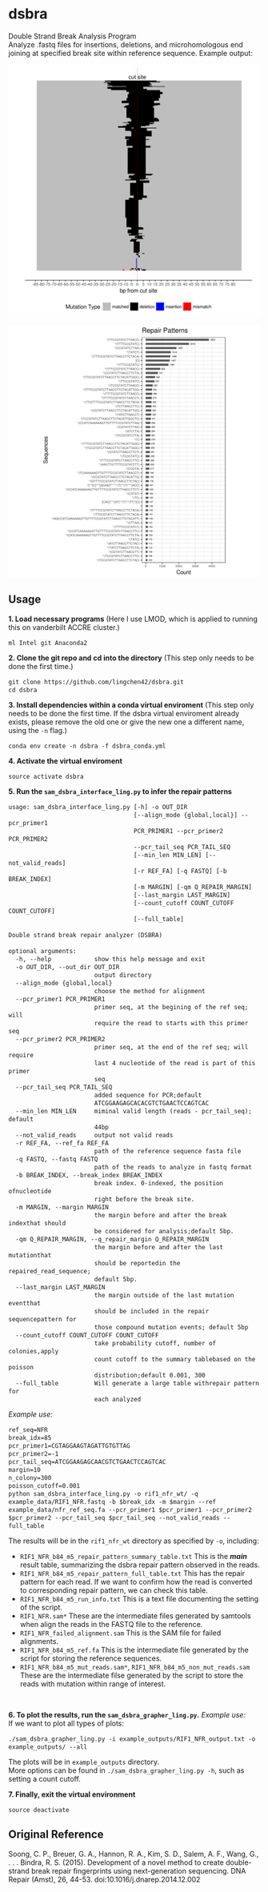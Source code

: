 # dsbra
Double Strand Break Analysis Program <br>
Analyze .fastq files for insertions, deletions, and microhomologous end joining at specified break site within reference sequence. Example output:
<p align="center">
  <img src="https://github.com/lingchen42/dsbra/blob/master/example_plots/RIF1_NFR_b84_m5_repair_pattern_summary_table_aligned_mutation_events.png"/>
</p>
<p align="center">
  <img src="https://github.com/lingchen42/dsbra/blob/master/example_plots/RIF1_NFR_b84_m5_repair_pattern_summary_table_sequences_with_mutation_events.png"/>
</p>

## Usage
**1. Load necessary programs** (Here I use LMOD, which is applied to running this on vanderbilt ACCRE cluster.)
```
ml Intel git Anaconda2
```
**2. Clone the git repo and cd into the directory** (This step only needs to be done the first time.)
```
git clone https://github.com/lingchen42/dsbra.git
cd dsbra
```
**3. Install dependencies within a conda virtual enviroment** (This step only needs to be done the first time. If the dsbra virtual enviroment already exists, please remove the old one or give the new one a different name, using the `-n` flag.)
```
conda env create -n dsbra -f dsbra_conda.yml
```
**4. Activate the virtual enviroment**
```
source activate dsbra
```
**5. Run the `sam_dsbra_interface_ling.py` to infer the repair patterns**
```
usage: sam_dsbra_interface_ling.py [-h] -o OUT_DIR
                                   [--align_mode {global,local}] --pcr_primer1
                                   PCR_PRIMER1 --pcr_primer2 PCR_PRIMER2
                                   --pcr_tail_seq PCR_TAIL_SEQ
                                   [--min_len MIN_LEN] [--not_valid_reads]
                                   [-r REF_FA] [-q FASTQ] [-b BREAK_INDEX]
                                   [-m MARGIN] [-qm Q_REPAIR_MARGIN]
                                   [--last_margin LAST_MARGIN]
                                   [--count_cutoff COUNT_CUTOFF COUNT_CUTOFF]
                                   [--full_table]

Double strand break repair analyzer (DSBRA)

optional arguments:
  -h, --help            show this help message and exit
  -o OUT_DIR, --out_dir OUT_DIR
                        output directory
  --align_mode {global,local}
                        choose the method for alignment
  --pcr_primer1 PCR_PRIMER1
                        primer seq, at the begining of the ref seq; will
                        require the read to starts with this primer seq
  --pcr_primer2 PCR_PRIMER2
                        primer seq, at the end of the ref seq; will require
                        last 4 nucleotide of the read is part of this primer
                        seq
  --pcr_tail_seq PCR_TAIL_SEQ
                        added sequence for PCR;default
                        ATCGGAAGAGCACACGTCTGAACTCCAGTCAC
  --min_len MIN_LEN     miminal valid length (reads - pcr_tail_seq); default
                        44bp
  --not_valid_reads     output not valid reads
  -r REF_FA, --ref_fa REF_FA
                        path of the reference sequence fasta file
  -q FASTQ, --fastq FASTQ
                        path of the reads to analyze in fastq format
  -b BREAK_INDEX, --break_index BREAK_INDEX
                        break index. 0-indexed, the position ofnucleotide
                        right before the break site.
  -m MARGIN, --margin MARGIN
                        the margin before and after the break indexthat should
                        be considered for analysis;default 5bp.
  -qm Q_REPAIR_MARGIN, --q_repair_margin Q_REPAIR_MARGIN
                        the margin before and after the last mutationthat
                        should be reportedin the repaired_read_sequence;
                        default 5bp.
  --last_margin LAST_MARGIN
                        the margin outside of the last mutation eventthat
                        should be included in the repair sequencepattern for
                        those compound mutation events; default 5bp
  --count_cutoff COUNT_CUTOFF COUNT_CUTOFF
                        take probability cutoff, number of colonies,apply
                        count cutoff to the summary tablebased on the poisson
                        distribution;default 0.001, 300
  --full_table          Will generate a large table withrepair pattern for
                        each analyzed

```
_Example use:_
```
ref_seq=NFR
break_idx=85
pcr_primer1=CGTAGGAAGTAGATTGTGTTAG
pcr_primer2=-1
pcr_tail_seq=ATCGGAAGAGCAACGTCTGAACTCCAGTCAC
margin=10
n_colony=300
poisson_cutoff=0.001
python sam_dsbra_interface_ling.py -o rif1_nfr_wt/ -q example_data/RIF1_NFR.fastq -b $break_idx -m $margin --ref example_data/nfr_ref_seq.fa --pcr_primer1 $pcr_primer1 --pcr_primer2 $pcr_primer2 --pcr_tail_seq $pcr_tail_seq --not_valid_reads --full_table
```

The results will be in the `rif1_nfr_wt` directory as specified by `-o`,  including:
- `RIF1_NFR_b84_m5_repair_pattern_summary_table.txt` This is the **_main_** result table, summarizing the dsbra repair pattern observed in the reads. 
- `RIF1_NFR_b84_m5_repair_pattern_full_table.txt` This has the repair pattern for each read. If we want to confirm how the read is converted to corresponding repair pattern, we can check this table.
- `RIF1_NFR_b84_m5_run_info.txt` This is a text file documenting the setting of the script.
- `RIF1_NFR.sam*` These are the intermediate files generated by samtools when align the reads in the FASTQ file to the reference.
- `RIF1_NFR_failed_alignment.sam` This is the SAM file for failed alignments.
- `RIF1_NFR_b84_m5_ref.fa` This is the intermediate file generated by the script for storing the reference sequences.
- `RIF1_NFR_b84_m5_mut_reads.sam*`, `RIF1_NFR_b84_m5_non_mut_reads.sam` These are the intermediate filse generated by the script to store the reads with mutation within range of interest.
<br>

**6. To plot the results, run the `sam_dsbra_grapher_ling.py`.**
_Example use:_<br>
If we want to plot all types of plots: <br>
```
./sam_dsbra_grapher_ling.py -i example_outputs/RIF1_NFR_output.txt -o example_outputs/ --all
```
The plots will be in `example_outputs` directory. <br>
More options can be found in `./sam_dsbra_grapher_ling.py -h`, such as setting a count cutoff.

**7. Finally, exit the virtual environment**
```
source deactivate
```

## Original Reference
Soong, C. P., Breuer, G. A., Hannon, R. A., Kim, S. D., Salem, A. F., Wang, G., . . . Bindra, R. S. (2015). Development of a novel method to create double-strand break repair fingerprints using next-generation sequencing. DNA Repair (Amst), 26, 44-53. doi:10.1016/j.dnarep.2014.12.002

